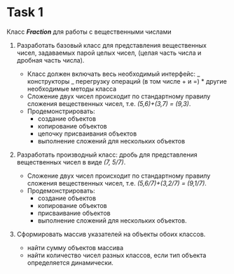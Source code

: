 # Task 1

Класс **_Fraction_** для работы с вещественными числами

1. Разработать базовый класс для представления вещественных чисел, задаваемых
   парой целых чисел, (целая часть числа и дробная часть числа).
   * Класс должен включать весь необходимый интерфейс: _ конструкторы _
     перегрузку операций (в том числе + и =) \* другие необходимые методы класса
   * Сложение двух чисел происходит по стандартному правилу сложения
     вещественных чисел, т.е. _(5,6)+(3,7) = (9,3)_.
   * Продемонстрировать:
     * создание объектов
     * копирование объектов
     * цепочку присваивания объектов
     * выполнение сложений для нескольких объектов
2. Разработать производный класс: дробь для представления вещественных чисел в
   виде _(7, 5/7)_.

   * Сложение двух чисел происходит по стандартному правилу сложения
     вещественных чисел, т.е. _(5,6/7)+(3,2/7) = (9,1/7)_.
   * Продемонстрировать:
     * создание объектов
     * копирование объектов
     * присваивание объектов
     * выполнение сложений для нескольких объектов.

3. Сформировать массив указателей на объекты обоих классов.
   * найти сумму объектов массива
   * найти количество чисел разных классов, если тип объекта определяется
     динамически.
